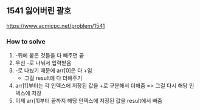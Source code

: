 ## 1541 잃어버린 괄호

https://www.acmicpc.net/problem/1541

### How to solve
1. -뒤에 붙은 것들을 다 빼주면 끝
2. 우선 -로 나눠서 입력받음
3. -로 나눴기 때문에 arr[0]은 다 +임
    * 그걸 result에 다 더해주기
4. arr[1]부터는 각 인덱스에 저장된 값을 +로 구분해서 더해줌 => 그걸 다시 해당 인덱스에 저장
5. 이제 arr[1]부터 끝까지 해당 인덱스에 저장된 값을 result에서 빼줌